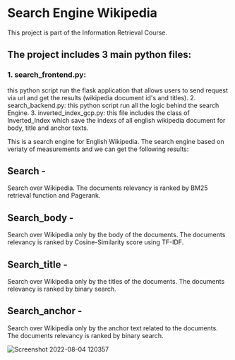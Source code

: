 # Search Engine Wikipedia
This project is part of the Information Retrieval Course.

## The project includes 3 main python files:
### 1. search_frontend.py:
  this python script run the flask application that allows users to send request via url and get the results (wikipedia document id's and titles).
2. search_backend.py:
  this python script run all the logic behind the search Engine.
3. inverted_index_gcp.py:
  this file includes the class of Inverted_Index which save the indexs of all english wikipedia document for body, title and anchor texts.
  
  

This is a search engine for English Wikipedia.
The search engine based on veriaty of measurements and we can get the following results:
## Search - 
Search over Wikipedia. The documents relevancy is ranked by BM25 retrieval function and Pagerank.
## Search_body - 
Search over Wikipedia only by the body of the documents. The documents relevancy is ranked by Cosine-Similarity score using TF-IDF.
## Search_title - 
Search over Wikipedia only by the titles of the documents. The documents relevancy is ranked by binary search.
## Search_anchor - 
Search over Wikipedia only by the anchor text related to the documents. The documents relevancy is ranked by binary search.

![Screenshot 2022-08-04 120357](https://user-images.githubusercontent.com/63515984/182808618-a511d75a-f1ef-4237-9e2a-ec2d5a48e8de.jpg)
